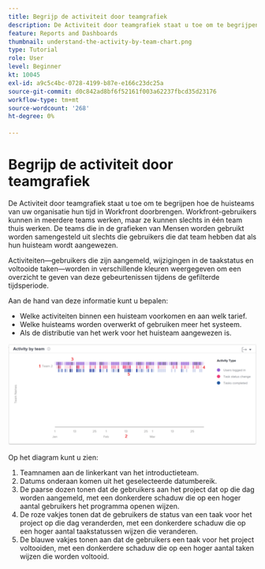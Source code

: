 ```yaml
---
title: Begrijp de activiteit door teamgrafiek
description: De Activiteit door teamgrafiek staat u toe om te begrijpen hoe de huisteams van uw organisatie hun tijd in Workfront doorbrengen.
feature: Reports and Dashboards
thumbnail: understand-the-activity-by-team-chart.png
type: Tutorial
role: User
level: Beginner
kt: 10045
exl-id: a9c5c4bc-0728-4199-b87e-e166c23dc25a
source-git-commit: d0c842ad8bf6f52161f003a62237fbcd35d23176
workflow-type: tm+mt
source-wordcount: '268'
ht-degree: 0%

---
```


# Begrijp de activiteit door teamgrafiek

De Activiteit door teamgrafiek staat u toe om te begrijpen hoe de huisteams van uw organisatie hun tijd in Workfront doorbrengen. Workfront-gebruikers kunnen in meerdere teams werken, maar ze kunnen slechts in één team thuis werken. De teams die in de grafieken van Mensen worden gebruikt worden samengesteld uit slechts die gebruikers die dat team hebben dat als hun huisteam wordt aangewezen.

Activiteiten—gebruikers die zijn aangemeld, wijzigingen in de taakstatus en voltooide taken—worden in verschillende kleuren weergegeven om een overzicht te geven van deze gebeurtenissen tijdens de gefilterde tijdsperiode.

Aan de hand van deze informatie kunt u bepalen:

* Welke activiteiten binnen een huisteam voorkomen en aan welk tarief.
* Welke huisteams worden overwerkt of gebruiken meer het systeem.
* Als de distributie van het werk voor het huisteam aangewezen is.

![Een afbeelding met een activiteit per teamdiagram met nummers op de gebieden die in de onderstaande opsommingstekens worden beschreven](assets/section-3-1.png)

Op het diagram kunt u zien:

1. Teamnamen aan de linkerkant van het introductieteam.
1. Datums onderaan komen uit het geselecteerde datumbereik.
1. De paarse dozen tonen dat de gebruikers aan het project dat op die dag worden aangemeld, met een donkerdere schaduw die op een hoger aantal gebruikers het programma openen wijzen.
1. De roze vakjes tonen dat de gebruikers de status van een taak voor het project op die dag veranderden, met een donkerdere schaduw die op een hoger aantal taakstatussen wijzen die veranderen.
1. De blauwe vakjes tonen aan dat de gebruikers een taak voor het project voltooiden, met een donkerdere schaduw die op een hoger aantal taken wijzen die worden voltooid.
